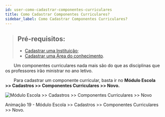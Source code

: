 ```yaml
---
id: user-como-cadastrar-componentes-curriculares
title: Como Cadastrar Componentes Curriculares?
sidebar_label: Como Cadastrar Componentes Curriculares?
---
```


>## Pré-requisitos:
>* [Cadastrar uma Instituição]();
>* [Cadastrar uma Área do conhecimento](user-como-cadastrar-tipos-de-componentes-curriculares.html#111-areas-do-conhecimento).


&nbsp;&nbsp;&nbsp;&nbsp;&nbsp;&nbsp;&nbsp;Um componentes curriculares nada mais são do que as disciplinas que os professores irão ministrar no ano letivo.

&nbsp;&nbsp;&nbsp;&nbsp;&nbsp;&nbsp;&nbsp;Para cadastrar um componente curricular, basta ir no **Módulo Escola >> Cadastros >> Componentes Curriculares >> Novo.**

![Módulo Escola >> Cadastros >> Componentes Curriculares >> Novo](/img/user-docs/cadastrar_componente_curricular.gif)

<div class="divNotaCentralizadaGif"> 

<p class="centerText">Animação 19 - Módulo Escola >> Cadastros >> Componentes Curriculares >> Novo.</p>

</div> 